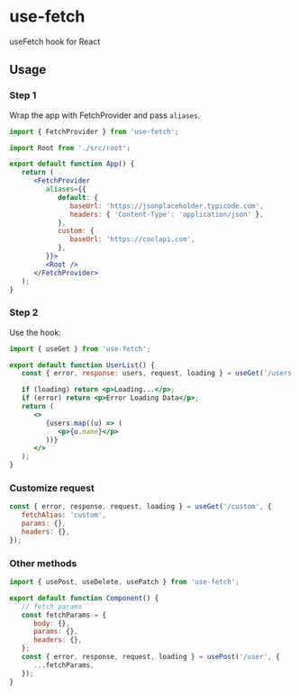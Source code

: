 # use-fetch

useFetch hook for React

## Usage

### Step 1

Wrap the app with FetchProvider and pass `aliases`.

```jsx
import { FetchProvider } from 'use-fetch';

import Root from './src/root';

export default function App() {
   return (
      <FetchProvider
         aliases={{
            default: {
               baseUrl: 'https://jsonplaceholder.typicode.com',
               headers: { 'Content-Type': 'application/json' },
            },
            custom: {
               baseUrl: 'https://coolapi.com',
            },
         }}>
         <Root />
      </FetchProvider>
   );
}
```

### Step 2

Use the hook:

```jsx
import { useGet } from 'use-fetch';

export default function UserList() {
   const { error, response: users, request, loading } = useGet('/users');

   if (loading) return <p>Loading...</p>;
   if (error) return <p>Error Loading Data</p>;
   return (
      <>
         {users.map((u) => (
            <p>{u.name}</p>
         ))}
      </>
   );
}
```

### Customize request

```js
const { error, response, request, loading } = useGet('/custom', {
   fetchAlias: 'custom',
   params: {},
   headers: {},
});
```

### Other methods

```js
import { usePost, useDelete, usePatch } from 'use-fetch';

export default function Component() {
   // fetch params
   const fetchParams = {
      body: {},
      params: {},
      headers: {},
   };
   const { error, response, request, loading } = usePost('/user', {
      ...fetchParams,
   });
}
```
